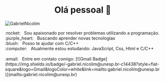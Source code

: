 
<!-- <img width="auto" src="https://avatars2.githubusercontent.com/u/69210720?s=400&u=1cb3d5414fd8a623ccb90569af6627d714943413&v=4"> -->
<h1 align = "center">Olá pessoal 👋</h1>
<p align = "left"> <img src = "https://komarev.com/ghpvc/?username=GabrielNicolim" alt = "GabrielNicolim" /> </p>
 :rocket:  &nbsp; Sou apaixonado por resolver problemas utilizando a programação.<br/>
  :purple_heart: &nbsp; Buscando aprender novas tecnologias 
 <br/> :blush: &nbsp; Posso te ajudar com C/C++
 <br/> :computer: &nbsp; Atualmente estou estudando: JavaScript, Css, Html e C/C++</br>
 <br/> :email: &nbsp; Entre em contato comigo:   [![Gmail Badge](https://img.shields.io/badge/-gabriel.nicolim@unesp.br-c14438?style=flat-square&logo=Gmail&logoColor=white&link=mailto:gabriel.nicolim@unesp.br)](mailto:gabriel.nicolim@unesp.br)

